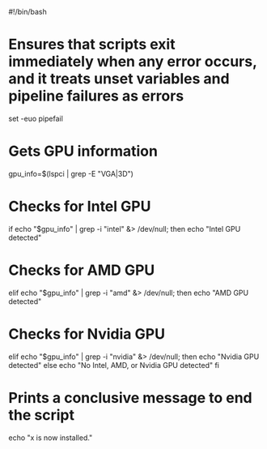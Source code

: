 #!/bin/bash

# Ensures that scripts exit immediately when any error occurs, and it treats unset variables and pipeline failures as errors
set -euo pipefail

# Gets GPU information
gpu_info=$(lspci | grep -E "VGA|3D")

# Checks for Intel GPU
if echo "$gpu_info" | grep -i "intel" &> /dev/null; then
    echo "Intel GPU detected"
    
# Checks for AMD GPU
elif echo "$gpu_info" | grep -i "amd" &> /dev/null; then
    echo "AMD GPU detected"
    
# Checks for Nvidia GPU
elif echo "$gpu_info" | grep -i "nvidia" &> /dev/null; then
    echo "Nvidia GPU detected"
else
     echo "No Intel, AMD, or Nvidia GPU detected"
fi

# Prints a conclusive message to end the script
echo "x is now installed."
